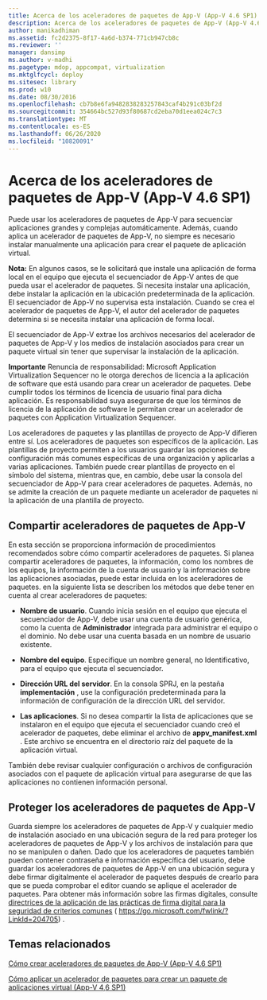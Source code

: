 ```yaml
---
title: Acerca de los aceleradores de paquetes de App-V (App-V 4.6 SP1)
description: Acerca de los aceleradores de paquetes de App-V (App-V 4.6 SP1)
author: manikadhiman
ms.assetid: fc2d2375-8f17-4a6d-b374-771cb947cb8c
ms.reviewer: ''
manager: dansimp
ms.author: v-madhi
ms.pagetype: mdop, appcompat, virtualization
ms.mktglfcycl: deploy
ms.sitesec: library
ms.prod: w10
ms.date: 08/30/2016
ms.openlocfilehash: cb7b8e6fa9482838283257843caf4b291c03bf2d
ms.sourcegitcommit: 354664bc527d93f80687cd2eba70d1eea024c7c3
ms.translationtype: MT
ms.contentlocale: es-ES
ms.lasthandoff: 06/26/2020
ms.locfileid: "10820091"
---
```

# Acerca de los aceleradores de paquetes de App-V (App-V 4.6 SP1)


Puede usar los aceleradores de paquetes de App-V para secuenciar aplicaciones grandes y complejas automáticamente. Además, cuando aplica un acelerador de paquetes de App-V, no siempre es necesario instalar manualmente una aplicación para crear el paquete de aplicación virtual.

**Nota:**  En algunos casos, se le solicitará que instale una aplicación de forma local en el equipo que ejecuta el secuenciador de App-V antes de que pueda usar el acelerador de paquetes. Si necesita instalar una aplicación, debe instalar la aplicación en la ubicación predeterminada de la aplicación. El secuenciador de App-V no supervisa esta instalación. Cuando se crea el acelerador de paquetes de App-V, el autor del acelerador de paquetes determina si se necesita instalar una aplicación de forma local.

 

El secuenciador de App-V extrae los archivos necesarios del acelerador de paquetes de App-V y los medios de instalación asociados para crear un paquete virtual sin tener que supervisar la instalación de la aplicación.

**Importante**  Renuncia de responsabilidad: Microsoft Application Virtualization Sequencer no le otorga derechos de licencia a la aplicación de software que está usando para crear un acelerador de paquetes. Debe cumplir todos los términos de licencia de usuario final para dicha aplicación. Es responsabilidad suya asegurarse de que los términos de licencia de la aplicación de software le permitan crear un acelerador de paquetes con Application Virtualization Sequencer.

 

Los aceleradores de paquetes y las plantillas de proyecto de App-V difieren entre sí. Los aceleradores de paquetes son específicos de la aplicación. Las plantillas de proyecto permiten a los usuarios guardar las opciones de configuración más comunes específicas de una organización y aplicarlas a varias aplicaciones. También puede crear plantillas de proyecto en el símbolo del sistema, mientras que, en cambio, debe usar la consola del secuenciador de App-V para crear aceleradores de paquetes. Además, no se admite la creación de un paquete mediante un acelerador de paquetes ni la aplicación de una plantilla de proyecto.

## Compartir aceleradores de paquetes de App-V


En esta sección se proporciona información de procedimientos recomendados sobre cómo compartir aceleradores de paquetes. Si planea compartir aceleradores de paquetes, la información, como los nombres de los equipos, la información de la cuenta de usuario y la información sobre las aplicaciones asociadas, puede estar incluida en los aceleradores de paquetes. en la siguiente lista se describen los métodos que debe tener en cuenta al crear aceleradores de paquetes:

-   **Nombre de usuario**. Cuando inicia sesión en el equipo que ejecuta el secuenciador de App-V, debe usar una cuenta de usuario genérica, como la cuenta de **Administrador** integrada para administrar el equipo o el dominio. No debe usar una cuenta basada en un nombre de usuario existente.

-   **Nombre del equipo**. Especifique un nombre general, no Identificativo, para el equipo que ejecuta el secuenciador.

-   **Dirección URL del servidor**. En la consola SPRJ, en la pestaña **implementación** , use la configuración predeterminada para la información de configuración de la dirección URL del servidor.

-   **Las aplicaciones**. Si no desea compartir la lista de aplicaciones que se instalaron en el equipo que ejecuta el secuenciador cuando creó el acelerador de paquetes, debe eliminar el archivo de **appv\_manifest.xml** . Este archivo se encuentra en el directorio raíz del paquete de la aplicación virtual.

También debe revisar cualquier configuración o archivos de configuración asociados con el paquete de aplicación virtual para asegurarse de que las aplicaciones no contienen información personal.

## Proteger los aceleradores de paquetes de App-V


Guarda siempre los aceleradores de paquetes de App-V y cualquier medio de instalación asociado en una ubicación segura de la red para proteger los aceleradores de paquetes de App-V y los archivos de instalación para que no se manipulen o dañen. Dado que los aceleradores de paquetes también pueden contener contraseña e información específica del usuario, debe guardar los aceleradores de paquetes de App-V en una ubicación segura y debe firmar digitalmente el acelerador de paquetes después de crearlo para que se pueda comprobar el editor cuando se aplique el acelerador de paquetes. Para obtener más información sobre las firmas digitales, consulte [directrices de la aplicación de las prácticas de firma digital para la seguridad de criterios comunes](https://go.microsoft.com/fwlink/?LinkId=204705) ( https://go.microsoft.com/fwlink/?LinkId=204705) .

## Temas relacionados


[Cómo crear aceleradores de paquetes de App-V (App-V 4.6 SP1)](how-to-create-app-v-package-accelerators--app-v-46-sp1-.md)

[Cómo aplicar un acelerador de paquetes para crear un paquete de aplicaciones virtual (App-V 4,6 SP1)](how-to-apply-a-package-accelerator-to-create-a-virtual-application-package---app-v-46-sp1-.md)

 

 





